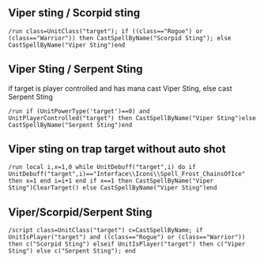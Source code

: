 ## Viper sting / Scorpid sting
```
/run class=UnitClass("target"); if ((class=="Rogue") or (class=="Warrior")) then CastSpellByName("Scorpid Sting"); else CastSpellByName("Viper Sting")end
```
 

## Viper Sting / Serpent Sting
if target is player controlled and has mana cast Viper Sting, else cast Serpent Sting
```
/run if (UnitPowerType('target')==0) and UnitPlayerControlled("target") then CastSpellByName("Viper Sting")else CastSpellByName("Serpent Sting")end
```	
	
	
## Viper sting on trap target without auto shot
```
/run local i,x=1,0 while UnitDebuff("target",i) do if UnitDebuff("target",i)=="Interface\\Icons\\Spell_Frost_ChainsOfIce" then x=1 end i=i+1 end if x==1 then CastSpellByName("Viper Sting")ClearTarget() else CastSpellByName("Viper Sting")end
```


## Viper/Scorpid/Serpent Sting
```
/script class=UnitClass("target") c=CastSpellByName; if UnitIsPlayer("target") and ((class=="Rogue") or (class=="Warrior")) then c("Scorpid Sting") elseif UnitIsPlayer("target") then c("Viper Sting") else c("Serpent Sting"); end
```